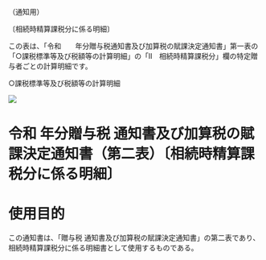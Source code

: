 （通知用）

〔相続時精算課税分に係る明細〕

この表は、「令和　　年分贈与税通知書及び加算税の賦課決定通知書」第一表の「○課税標準等及び税額等の計算明細」の「Ⅱ　相続時精算課税分」欄の特定贈与者ごとの計算明細です。

○課税標準等及び税額等の計算明細

![](https://www.nta.go.jp/tmp/fe344670-e5c5-4fb1-97ac-2e3864a54177/images/1c065f4d6474178d0936816acfd0a9fdaa94b386e725761e82d3ac351966b7a6.jpg)

# 令和 年分贈与税 通知書及び加算税の賦課決定通知書（第二表）〔相続時精算課税分に係る明細〕

# 使用目的

この通知書は、「贈与税 通知書及び加算税の賦課決定通知書」の第二表であり、相続時精算課税分に係る明細書として使用するものである。